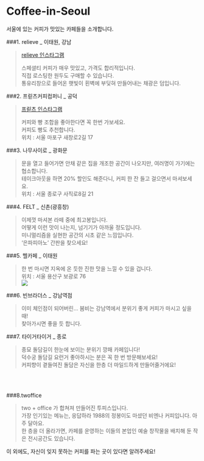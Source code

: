 # Coffee-in-Seoul
서울에 있는 커피가 맛있는 카페들을 소개합니다.


###1. relieve _ 이태원, 강남
>[relieve 인스타그램](https://www.instagram.com/relievecoffee/)
>
>스페셜티 커피가 매우 맛있고, 가격도 합리적입니다.<br />
>직접 로스팅한 원두도 구매할 수 있습니다.<br />
>통유리창으로 들어온 햇빛이 횐벽에 부딪혀 만들어내는 채광은 덤입니다.<br />

###2. 프릳츠커피컴퍼니 _ 공덕
>[프릳츠 인스타그램](https://www.instagram.com/fritzcoffeecompany/)<br />
>
>커피와 빵 조합을 좋아한다면 꼭 한번 가보세요. <br />
>커피도 빵도 추천합니다.<br />
>위치 : 서울 마포구 새창로2길 17

###3. 나무사이로 _ 광화문
>문을 열고 들어가면 안채 같은 집을 개조한 공간이 나오지만, 여러명이 가기에는 협소합니다.<br />
>테이크아웃을 하면 20% 할인도 해준다니, 커피 한 잔 들고 걸으면서 마셔보세요.<br />
>위치 : 서울 종로구 사직로8길 21<br />

###4. FELT _ 신촌(광흥창)
>이제껏 마셔본 라떼 중에 최고봉입니다. <br />
>어떻게 이런 맛이 나는지, 넘기기가 아까울 정도입니다.<br />
>미니멀리즘을 실현한 공간의 시초 같은 느낌입니다. <br />
>‘은파피아노’ 간판을 찾으세요!<br />

###5. 헬카페 _ 이태원
>한 번 마시면 지옥에 온 듯한 진한 맛을 느낄 수 있을 겁니다. <br />
>위치 : 서울 용산구 보광로 76<br />
> <img src = http://blogfiles5.naver.net/20160302_207/justlike_you_1456929520541tgJ8S_JPEG/%C0%CC%C5%C2%BF%F8%C4%AB%C6%E4_%C7%EF%C4%AB%C6%E4_%282%29.jpg>

###6. 빈브라더스 _ 강남역점
>이미 체인점이 되어버린... 붐비는 강남역에서 분위기 좋게 커피가 마시고 싶을 때!<br />
>찾아가시면 좋을 듯 합니다.<br />

###7. 타이거타이거 _ 종로
>종묘 돌담길이 한눈에 보이는 분위기 깡패 카페입니다! <br />
>덕수궁 돌담길 요런거 좋아하시는 분은 꼭 한 번 방문해보세요! <br />
>커피향이 곁들여진 돌담은 자신을 한층 더 마일드하게 만들어줄거에요! <br />
<br />
<br />

###8.twoffice
> two + office 가 합쳐져 만들어진 투피스입니다.<br />
> 가장 인기있는 메뉴는, 응답하라 1988의 정봉이도 마셨던 비엔나 커피입니다. 아주 달아요.<br />
> 한 층을 더 올라가면, 카페를 운영하는 이들의 본업인 예술 창작물을 배치해 둔 작은 전시공간도 있습니다.<br />



이 외에도, 자신이 잊지 못하는 커피를 파는 곳이 있다면 알려주세요!




